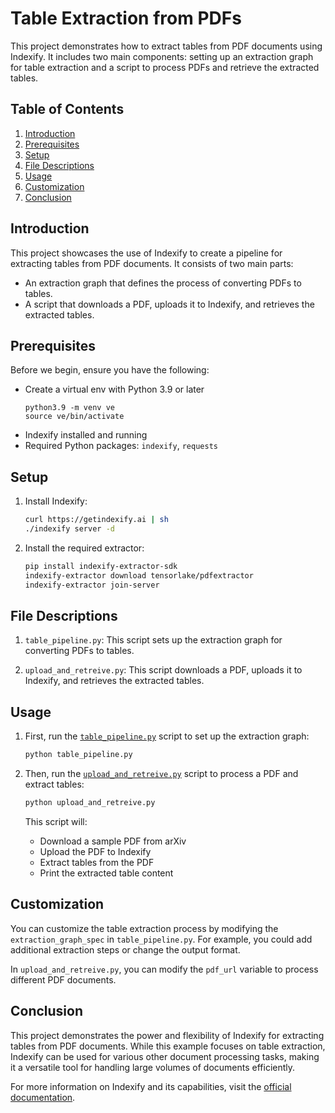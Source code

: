 # Table Extraction from PDFs

This project demonstrates how to extract tables from PDF documents using Indexify. It includes two main components: setting up an extraction graph for table extraction and a script to process PDFs and retrieve the extracted tables.

## Table of Contents

1. [Introduction](#introduction)
2. [Prerequisites](#prerequisites)
3. [Setup](#setup)
4. [File Descriptions](#file-descriptions)
5. [Usage](#usage)
6. [Customization](#customization)
7. [Conclusion](#conclusion)

## Introduction

This project showcases the use of Indexify to create a pipeline for extracting tables from PDF documents. It consists of two main parts:
- An extraction graph that defines the process of converting PDFs to tables.
- A script that downloads a PDF, uploads it to Indexify, and retrieves the extracted tables.

## Prerequisites

Before we begin, ensure you have the following:

- Create a virtual env with Python 3.9 or later
  ```shell
  python3.9 -m venv ve
  source ve/bin/activate
  ```
- Indexify installed and running
- Required Python packages: `indexify`, `requests`

## Setup

1. Install Indexify:
   ```bash
   curl https://getindexify.ai | sh
   ./indexify server -d
   ```

3. Install the required extractor:
   ```bash
   pip install indexify-extractor-sdk
   indexify-extractor download tensorlake/pdfextractor
   indexify-extractor join-server
   ```

## File Descriptions

1. `table_pipeline.py`: This script sets up the extraction graph for converting PDFs to tables.

2. `upload_and_retreive.py`: This script downloads a PDF, uploads it to Indexify, and retrieves the extracted tables.

## Usage

1. First, run the [`table_pipeline.py`](table_pipeline.py) script to set up the extraction graph:
   ```bash
   python table_pipeline.py
   ```

2. Then, run the [`upload_and_retreive.py`](upload_and_retreive.py) script to process a PDF and extract tables:
   ```bash
   python upload_and_retreive.py
   ```

   This script will:
   - Download a sample PDF from arXiv
   - Upload the PDF to Indexify
   - Extract tables from the PDF
   - Print the extracted table content

## Customization

You can customize the table extraction process by modifying the `extraction_graph_spec` in `table_pipeline.py`. For example, you could add additional extraction steps or change the output format.

In `upload_and_retreive.py`, you can modify the `pdf_url` variable to process different PDF documents.

## Conclusion

This project demonstrates the power and flexibility of Indexify for extracting tables from PDF documents. While this example focuses on table extraction, Indexify can be used for various other document processing tasks, making it a versatile tool for handling large volumes of documents efficiently.

For more information on Indexify and its capabilities, visit the [official documentation](https://docs.getindexify.ai).